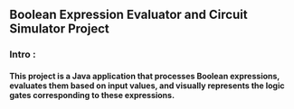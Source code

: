 ## Boolean Expression Evaluator and Circuit Simulator Project 
### Intro :
####   This project is a Java application that processes Boolean expressions, evaluates them based on input values, and visually represents the logic gates corresponding to these expressions.



